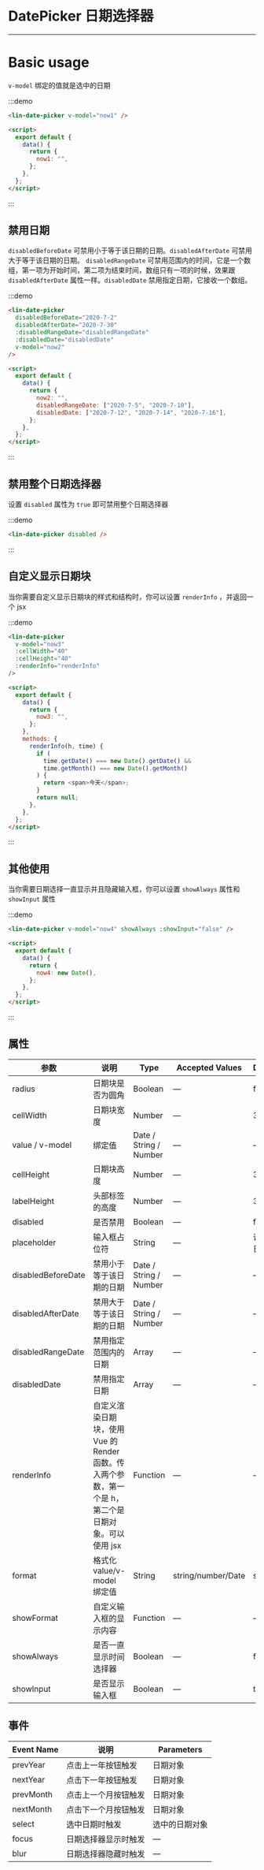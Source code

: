 <script>
export default {
  data() {
    return {
      now1: "",
      now2: '',
      now3: "",
      now4: new Date(),
      disabledRangeDate:["2020-7-5","2020-7-10"],
      disabledDate:["2020-7-12","2020-7-14","2020-7-16"]
    };
  },
  methods: {
    renderInfo(h, time) {
      if (
        time.getDate() === new Date().getDate() &&
        time.getMonth() === new Date().getMonth()
      ) {
        return <span>今天</span>;
      }
      return null;
    },
    showFormat(time) {
      return time;
    }
  }
};
</script>

# DatePicker 日期选择器

---

# Basic usage

`v-model` 绑定的值就是选中的日期

<div class='demo-block'>
<lin-date-picker  v-model="now1" />
</div>

:::demo

```html
<lin-date-picker v-model="now1" />

<script>
  export default {
    data() {
      return {
        now1: "",
      };
    },
  };
</script>
```

:::

## 禁用日期

`disabledBeforeDate` 可禁用小于等于该日期的日期。`disabledAfterDate` 可禁用大于等于该日期的日期。
`disabledRangeDate` 可禁用范围内的时间，它是一个数组，第一项为开始时间，第二项为结束时间，数组只有一项的时候，效果跟 `disabledAfterDate` 属性一样。`disabledDate` 禁用指定日期，它接收一个数组。

<div class='demo-block'>
    <lin-date-picker 
    disabledBeforeDate="2020-7-2"
    disabledAfterDate="2020-7-30"
    :disabledRangeDate='disabledRangeDate'
  :disabledDate='disabledDate'
     v-model="now2" />
</div>

:::demo

```html
<lin-date-picker
  disabledBeforeDate="2020-7-2"
  disabledAfterDate="2020-7-30"
  :disabledRangeDate="disabledRangeDate"
  :disabledDate="disabledDate"
  v-model="now2"
/>

<script>
  export default {
    data() {
      return {
        now2: "",
        disabledRangeDate: ["2020-7-5", "2020-7-10"],
        disabledDate: ["2020-7-12", "2020-7-14", "2020-7-16"],
      };
    },
  };
</script>
```

:::

## 禁用整个日期选择器

设置 `disabled` 属性为 `true` 即可禁用整个日期选择器

<div class='demo-block'>
<lin-date-picker disabled />
</div>

:::demo

```html
<lin-date-picker disabled />
```

:::

## 自定义显示日期块

当你需要自定义显示日期块的样式和结构时，你可以设置 `renderInfo` ，并返回一个 jsx

<div class='demo-block'>
<lin-date-picker 
v-model="now3" 
:cellWidth="40" 
:cellHeight="40" 
:renderInfo="renderInfo" />
</div>

:::demo

```html
<lin-date-picker
  v-model="now3"
  :cellWidth="40"
  :cellHeight="40"
  :renderInfo="renderInfo"
/>

<script>
  export default {
    data() {
      return {
        now3: "",
      };
    },
    methods: {
      renderInfo(h, time) {
        if (
          time.getDate() === new Date().getDate() &&
          time.getMonth() === new Date().getMonth()
        ) {
          return <span>今天</span>;
        }
        return null;
      },
    },
  };
</script>
```

:::

## 其他使用

当你需要日期选择一直显示并且隐藏输入框，你可以设置 `showAlways` 属性和 `showInput` 属性

<div class='demo-block'>
<lin-date-picker 
v-model="now4" 
showAlways 
:showInput="false" />
</div>

:::demo

```html
<lin-date-picker v-model="now4" showAlways :showInput="false" />

<script>
  export default {
    data() {
      return {
        now4: new Date(),
      };
    },
  };
</script>
```

:::

## 属性

| 参数               | 说明                                                                                                | Type                   | Accepted Values    | Default    |
| ------------------ | --------------------------------------------------------------------------------------------------- | ---------------------- | ------------------ | ---------- |
| radius             | 日期块是否为圆角                                                                                    | Boolean                | —                  | false      |
| cellWidth          | 日期块宽度                                                                                          | Number                 | —                  | 32         |
| value / v-model    | 绑定值                                                                                              | Date / String / Number | —                  | —          |
| cellHeight         | 日期块高度                                                                                          | Number                 | —                  | 32         |
| labelHeight        | 头部标签的高度                                                                                      | Number                 | —                  | 32         |
| disabled           | 是否禁用                                                                                            | Boolean                | —                  | false      |
| placeholder        | 输入框占位符                                                                                        | String                 | —                  | 请选择日期 |
| disabledBeforeDate | 禁用小于等于该日期的日期                                                                            | Date / String / Number | —                  | —          |
| disabledAfterDate  | 禁用大于等于该日期的日期                                                                            | Date / String / Number | —                  | —          |
| disabledRangeDate  | 禁用指定范围内的日期                                                                                | Array                  | —                  | —          |
| disabledDate       | 禁用指定日期                                                                                        | Array                  | —                  | —          |
| renderInfo         | 自定义渲染日期块，使用 Vue 的 Render 函数。传入两个参数，第一个是 h，第二个是日期对象。可以使用 jsx | Function               | —                  | —          |
| format             | 格式化 value/v-model 绑定值                                                                         | String                 | string/number/Date | string     |
| showFormat         | 自定义输入框的显示内容                                                                              | Function               | —                  | —          |
| showAlways         | 是否一直显示时间选择器                                                                              | Boolean                | —                  | false      |
| showInput          | 是否显示输入框                                                                                      | Boolean                | —                  | true       |

## 事件

| Event Name | 说明                 | Parameters     |
| ---------- | -------------------- | -------------- |
| prevYear   | 点击上一年按钮触发   | 日期对象       |
| nextYear   | 点击下一年按钮触发   | 日期对象       |
| prevMonth  | 点击上一个月按钮触发 | 日期对象       |
| nextMonth  | 点击下一个月按钮触发 | 日期对象       |
| select     | 选中日期时触发       | 选中的日期对象 |
| focus      | 日期选择器显示时触发 | —              |
| blur       | 日期选择器隐藏时触发 | —              |
